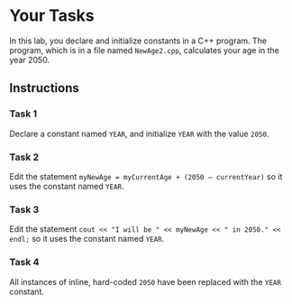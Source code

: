 # Your Tasks

In this lab, you declare and initialize constants in a C++ program. The program, which is in a file named `NewAge2.cpp`, calculates your age in the year 2050.

## Instructions

### Task 1

Declare a constant named `YEAR`, and initialize `YEAR` with the value `2050`.

### Task 2

Edit the statement `myNewAge = myCurrentAge + (2050 − currentYear)` so it uses the constant named `YEAR`.

### Task 3

Edit the statement `cout << "I will be " << myNewAge << " in 2050." << endl;` so it uses the constant named `YEAR`.

### Task 4

All instances of inline, hard-coded `2050` have been replaced with the `YEAR` constant.